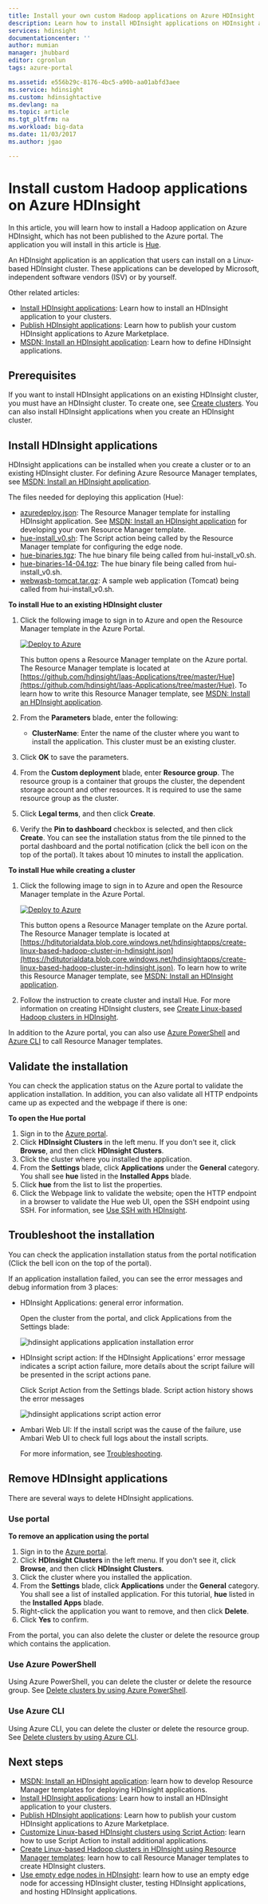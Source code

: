 ```yaml
---
title: Install your own custom Hadoop applications on Azure HDInsight | Microsoft Docs
description: Learn how to install HDInsight applications on HDInsight applications.
services: hdinsight
documentationcenter: ''
author: mumian
manager: jhubbard
editor: cgronlun
tags: azure-portal

ms.assetid: e556b29c-8176-4bc5-a90b-aa01abfd3aee
ms.service: hdinsight
ms.custom: hdinsightactive
ms.devlang: na
ms.topic: article
ms.tgt_pltfrm: na
ms.workload: big-data
ms.date: 11/03/2017
ms.author: jgao

---
```

# Install custom Hadoop applications on Azure HDInsight

In this article, you will learn how to install a Hadoop application on Azure HDInsight, which has not been published to the Azure portal. The application you will install in this article is [Hue](http://gethue.com/).

An HDInsight application is an application that users can install on a Linux-based HDInsight cluster.  These applications can be developed by Microsoft, independent software vendors (ISV) or by yourself.  

Other related articles:

* [Install HDInsight applications](hdinsight-apps-install-applications.md): Learn how to install an HDInsight application to your clusters.
* [Publish HDInsight applications](hdinsight-apps-publish-applications.md): Learn how to publish your custom HDInsight applications to Azure Marketplace.
* [MSDN: Install an HDInsight application](https://msdn.microsoft.com/library/mt706515.aspx): Learn how to define HDInsight applications.

## Prerequisites
If you want to install HDInsight applications on an existing HDInsight cluster, you must have an HDInsight cluster. To create one, see [Create clusters](hadoop/apache-hadoop-linux-tutorial-get-started.md#create-cluster). You can also install HDInsight applications when you create an HDInsight cluster.

## Install HDInsight applications
HDInsight applications can be installed when you create a cluster or to an existing HDInsight cluster. For defining Azure Resource Manager templates, see [MSDN: Install an HDInsight application](https://msdn.microsoft.com/library/mt706515.aspx).

The files needed for deploying this application (Hue):

* [azuredeploy.json](https://github.com/hdinsight/Iaas-Applications/blob/master/Hue/azuredeploy.json): The Resource Manager template for installing HDInsight application. See [MSDN: Install an HDInsight application](https://msdn.microsoft.com/library/mt706515.aspx) for developing your own Resource Manager template.
* [hue-install_v0.sh](https://github.com/hdinsight/Iaas-Applications/blob/master/Hue/scripts/Hue-install_v0.sh): The Script action being called by the Resource Manager template for configuring the edge node.
* [hue-binaries.tgz](https://hdiconfigactions.blob.core.windows.net/linuxhueconfigactionv01/hue-binaries-14-04.tgz): The hue binary file being called from hui-install_v0.sh.
* [hue-binaries-14-04.tgz](https://hdiconfigactions.blob.core.windows.net/linuxhueconfigactionv01/hue-binaries-14-04.tgz): The hue binary file being called from hui-install_v0.sh.
* [webwasb-tomcat.tar.gz](https://hdiconfigactions.blob.core.windows.net/linuxhueconfigactionv01/webwasb-tomcat.tar.gz): A sample web application (Tomcat) being called from hui-install_v0.sh.

**To install Hue to an existing HDInsight cluster**

1. Click the following image to sign in to Azure and open the Resource Manager template in the Azure Portal.

    <a href="https://portal.azure.com/#create/Microsoft.Template/uri/https%3A%2F%2Fraw.githubusercontent.com%2Fhdinsight%2FIaas-Applications%2Fmaster%2FHue%2Fazuredeploy.json" target="_blank"><img src="./media/hdinsight-apps-install-custom-applications/deploy-to-azure.png" alt="Deploy to Azure"></a>

    This button opens a Resource Manager template on the Azure portal.  The Resource Manager template is located at [https://github.com/hdinsight/Iaas-Applications/tree/master/Hue](https://github.com/hdinsight/Iaas-Applications/tree/master/Hue).  To learn how to write this Resource Manager template, see [MSDN: Install an HDInsight application](https://msdn.microsoft.com/library/mt706515.aspx).
2. From the **Parameters** blade, enter the following:

   * **ClusterName**: Enter the name of the cluster where you want to install the application. This cluster must be an existing cluster.
3. Click **OK** to save the parameters.
4. From the **Custom deployment** blade, enter **Resource group**.  The resource group is a container that groups the cluster, the dependent storage account and other resources. It is required to use the same resource group as the cluster.
5. Click **Legal terms**, and then click **Create**.
6. Verify the **Pin to dashboard** checkbox is selected, and then click **Create**. You can see the installation status from the tile pinned to the portal dashboard and the portal notification (click the bell icon on the top of the portal).  It takes about 10 minutes to install the application.

**To install Hue while creating a cluster**

1. Click the following image to sign in to Azure and open the Resource Manager template in the Azure Portal.

    <a href="https://portal.azure.com/#create/Microsoft.Template/uri/https%3A%2F%2Fhditutorialdata.blob.core.windows.net%2Fhdinsightapps%2Fcreate-linux-based-hadoop-cluster-in-hdinsight.json" target="_blank"><img src="./media/hdinsight-apps-install-custom-applications/deploy-to-azure.png" alt="Deploy to Azure"></a>

    This button opens a Resource Manager template on the Azure portal.  The Resource Manager template is located at [https://hditutorialdata.blob.core.windows.net/hdinsightapps/create-linux-based-hadoop-cluster-in-hdinsight.json](https://hditutorialdata.blob.core.windows.net/hdinsightapps/create-linux-based-hadoop-cluster-in-hdinsight.json).  To learn how to write this Resource Manager template, see [MSDN: Install an HDInsight application](https://msdn.microsoft.com/library/mt706515.aspx).
2. Follow the instruction to create cluster and install Hue. For more information on creating HDInsight clusters, see [Create Linux-based Hadoop clusters in HDInsight](hdinsight-hadoop-provision-linux-clusters.md).

In addition to the Azure portal, you can also use [Azure PowerShell](hdinsight-hadoop-create-linux-clusters-arm-templates.md#deploy-using-powershell) and [Azure CLI](hdinsight-hadoop-create-linux-clusters-arm-templates.md#deploy-using-cli) to call Resource Manager templates.

## Validate the installation
You can check the application status on the Azure portal to validate the application installation. In addition, you can also validate all HTTP endpoints came up as expected and the webpage if there is one:

**To open the Hue portal**

1. Sign in to the [Azure portal](https://portal.azure.com).
2. Click **HDInsight Clusters** in the left menu.  If you don't see it, click **Browse**, and then click **HDInsight Clusters**.
3. Click the cluster where you installed the application.
4. From the **Settings** blade, click **Applications** under the **General** category. You shall see **hue** listed in the **Installed Apps** blade.
5. Click **hue** from the list to list the properties.  
6. Click the Webpage link to validate the website; open the HTTP endpoint in a browser to validate the Hue web UI, open the SSH endpoint using SSH. For information, see [Use SSH with HDInsight](hdinsight-hadoop-linux-use-ssh-unix.md).

## Troubleshoot the installation
You can check the application installation status from the portal notification (Click the bell icon on the top of the portal).

If an application installation failed, you can see the error messages and debug information from 3 places:

* HDInsight Applications: general error information.

    Open the cluster from the portal, and click Applications from the Settings blade:

    ![hdinsight applications application installation error](./media/hdinsight-apps-install-applications/hdinsight-apps-error.png)
* HDInsight script action: If the HDInsight Applications' error message indicates a script action failure, more details about the script failure will be presented in the script actions pane.

    Click Script Action from the Settings blade. Script action history shows the error messages

    ![hdinsight applications script action error](./media/hdinsight-apps-install-applications/hdinsight-apps-script-action-error.png)
* Ambari Web UI: If the install script was the cause of the failure, use Ambari Web UI to check full logs about the install scripts.

    For more information, see [Troubleshooting](hdinsight-hadoop-customize-cluster-linux.md#troubleshooting).

## Remove HDInsight applications
There are several ways to delete HDInsight applications.

### Use portal
**To remove an application using the portal**

1. Sign in to the [Azure portal](https://portal.azure.com).
2. Click **HDInsight Clusters** in the left menu.  If you don't see it, click **Browse**, and then click **HDInsight Clusters**.
3. Click the cluster where you installed the application.
4. From the **Settings** blade, click **Applications** under the **General** category. You shall see a list of installed application. For this tutorial, **hue** listed in the **Installed Apps** blade.
5. Right-click the application you want to remove, and then click **Delete**.
6. Click **Yes** to confirm.

From the portal, you can also delete the cluster or delete the resource group which contains the application.

### Use Azure PowerShell
Using Azure PowerShell, you can delete the cluster or delete the resource group. See [Delete clusters by using Azure PowerShell](hdinsight-administer-use-powershell.md#delete-clusters).

### Use Azure CLI
Using Azure CLI, you can delete the cluster or delete the resource group. See [Delete clusters by using Azure CLI](hdinsight-administer-use-command-line.md#delete-clusters).

## Next steps
* [MSDN: Install an HDInsight application](https://msdn.microsoft.com/library/mt706515.aspx): learn how to develop Resource Manager templates for deploying HDInsight applications.
* [Install HDInsight applications](hdinsight-apps-install-applications.md): Learn how to install an HDInsight application to your clusters.
* [Publish HDInsight applications](hdinsight-apps-publish-applications.md): Learn how to publish your custom HDInsight applications to Azure Marketplace.
* [Customize Linux-based HDInsight clusters using Script Action](hdinsight-hadoop-customize-cluster-linux.md): learn how to use Script Action to install additional applications.
* [Create Linux-based Hadoop clusters in HDInsight using Resource Manager templates](hdinsight-hadoop-create-linux-clusters-arm-templates.md): learn how to call Resource Manager templates to create HDInsight clusters.
* [Use empty edge nodes in HDInsight](hdinsight-apps-use-edge-node.md): learn how to use an empty edge node for accessing HDInsight cluster, testing HDInsight applications, and hosting HDInsight applications.

